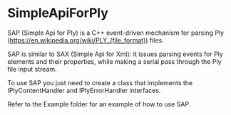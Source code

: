 # SimpleApiForPly


SAP (Simple Api for Ply) is a C++ event-driven mechanism for parsing Ply (https://en.wikipedia.org/wiki/PLY_(file_format)) files. 

SAP is similar to SAX (Simple Api for Xml): it issues parsing events for Ply elements and their properties, while making a serial pass through the Ply file input stream.

To use SAP you just need to create a class that implements the IPlyContentHandler and IPlyErrorHandler interfaces. 

Refer to the Example folder for an example of how to use SAP.